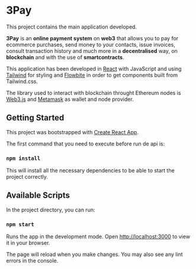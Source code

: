 # 3Pay

This project contains the main application developed.

**3Pay** is an **online payment system** on **web3** that allows you to pay for ecommerce purchases, send money to your contacts, issue invoices, consult transaction history and much more in a **decentralised** way, on **blockchain** and with the use of **smartcontracts**. 

This application has been developed in [React](https://es.react.dev/ "React") with JavaScript and using [Tailwind](https://tailwindcss.com/ "Tailwind") for styling and [Flowbite](https://flowbite.com/ "Flowbite") in order to get components built from Tailwind.css.

The library used to interact with blockchain throught Ethereum nodes is [Web3.js](https://web3js.readthedocs.io/en/v1.8.2/ "Web3.js") and [Metamask](https://metamask.io/ "Metamask") as wallet and node provider.

## Getting Started

This project was bootstrapped with [Create React App](https://github.com/facebook/create-react-app).

The first command that you need to execute before run de api is:
### `npm install`

This will install all the necessary dependencies to be able to start the project correctly.

## Available Scripts

In the project directory, you can run:

### `npm start`

Runs the app in the development mode.
Open [http://localhost:3000](http://localhost:3000) to view it in your browser.

The page will reload when you make changes.
You may also see any lint errors in the console.
